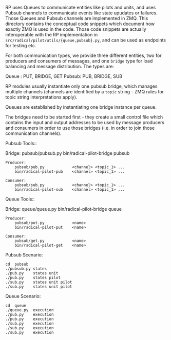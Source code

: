 
RP uses Queues to communicate entities like pilots and units, and uses Pubsub
channels to communicate events like state upudates or failures.  Those Queues
and Pubsub channels are implemented in ZMQ.  This directory contains the
conceptual code snippets which document how exactly ZMQ is used in the code.
Those code snippets are actually interoperable with the RP implementation in
`src/radical/pilot/utils/{queue,pubsub}.py`, and can be used as endpoints for
testing etc.

For both communication types, we provide three different entities, two for
producers and consumers of messages, and one `bridge` type for load balancing
and message distribution.  The types are:

  Queue : PUT, BRIDGE, GET
  Pubsub: PUB, BRIDGE, SUB

RP modules usually instantiate only one pubsub bridge, which manages multiple
channels (channels are identified by a `topic` string - ZMQ rules for topic
string interpretations apply).

Queues are established by instantiating one bridge instance per queue.

The bridges need to be started first - they create a small control file which
contains the input and output addresses to be used by message producers and
consumers in order to use those bridges (i.e. in order to join those
communication channels).


Pubsub Tools::

   Bridge:
        pubsub/pubsub.py         <channel>
        bin/radical-pilot-bridge <channel> pubsub

    Producer:
        pubsub/pub.py            <channel> <topic_1> ...
        bin/radical-pilot-pub    <channel> <topic_1> ...

    Consumer:
        pubsub/sub.py            <channel> <topic_1> ...
        bin/radical-pilot-sub    <channel> <topic_1> ...


Queue Tools::

   Bridge:
        queue/queue.py           <name>
        bin/radical-pilot-bridge <name> queue

    Producer:
        pubsub/put.py            <name>
        bin/radical-pilot-put    <name>

    Consumer:
        pubsub/get.py            <name>
        bin/radical-pilot-get    <name>

Pubsub Scenario:

    cd  pubsub
    ./pubsub.py states
    ./pub.py    states unit
    ./pub.py    states pilot
    ./sub.py    states unit pilot
    ./sub.py    states unit pilot


Queue Scenario:

    cd  queue
    ./queue.py  execution
    ./pub.py    execution
    ./pub.py    execution
    ./sub.py    execution
    ./sub.py    execution
    ./sub.py    execution


